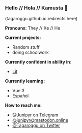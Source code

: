 ### Hello // Hola // Kamusta 👋
(tagaroggu.github.io redirects here)

**Pronouns:** They // Xe // He

**Current projects:**
- Random stuff
- doing schoolwork

**Currently confident in ability in:**
- [Lit](https://github.com/lit/lit#readme)

**Currently learning:**
- Vue 3
- Español

<!--**Looking for help with:**-->

**How to reach me:**
- [@Junipyr on Telegram](https://t.me/@Junipyr)
- [@junipyr@mastodon.online](https://mastodon.online/@junipyr)
- [@Tagaroggu on Twitter](https://twitter.com/tagaroggu)

<!--
**tagaroggu/tagaroggu** is a ✨ _special_ ✨ repository because its `README.md` (this file) appears on your GitHub profile.

Here are some ideas to get you started:

- 🔭 I’m currently working on ...
- 🌱 I’m currently learning ...
- 👯 I’m looking to collaborate on ...
- 🤔 I’m looking for help with ...
- 💬 Ask me about ...
- 📫 How to reach me: ...
- 😄 Pronouns: ...
- ⚡ Fun fact: ...
-->
